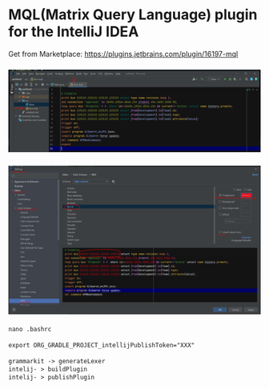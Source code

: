 # MQL(Matrix Query Language) plugin for the IntelliJ IDEA

Get from Marketplace: https://plugins.jetbrains.com/plugin/16197-mql

### ![Screenshot](/file.png?raw=true)

### ![Screenshot](/change-color.png?raw=true)

```
nano .bashrc

export ORG_GRADLE_PROJECT_intellijPublishToken="XXX"

grammarkit -> generateLexer
intelij- > buildPlugin
intelij- > publishPlugin
```